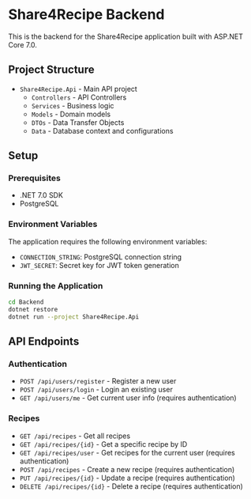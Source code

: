 
# Share4Recipe Backend

This is the backend for the Share4Recipe application built with ASP.NET Core 7.0.

## Project Structure

- `Share4Recipe.Api` - Main API project
  - `Controllers` - API Controllers
  - `Services` - Business logic
  - `Models` - Domain models
  - `DTOs` - Data Transfer Objects
  - `Data` - Database context and configurations

## Setup

### Prerequisites

- .NET 7.0 SDK
- PostgreSQL

### Environment Variables

The application requires the following environment variables:

- `CONNECTION_STRING`: PostgreSQL connection string
- `JWT_SECRET`: Secret key for JWT token generation

### Running the Application

```bash
cd Backend
dotnet restore
dotnet run --project Share4Recipe.Api
```

## API Endpoints

### Authentication

- `POST /api/users/register` - Register a new user
- `POST /api/users/login` - Login an existing user
- `GET /api/users/me` - Get current user info (requires authentication)

### Recipes

- `GET /api/recipes` - Get all recipes
- `GET /api/recipes/{id}` - Get a specific recipe by ID
- `GET /api/recipes/user` - Get recipes for the current user (requires authentication)
- `POST /api/recipes` - Create a new recipe (requires authentication)
- `PUT /api/recipes/{id}` - Update a recipe (requires authentication)
- `DELETE /api/recipes/{id}` - Delete a recipe (requires authentication)

